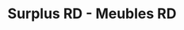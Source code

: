 ---
title: "Surplus RD - Meubles RD"
url: /vaudreuil-dorion/surplus-rd-meubles-rd/
shop: furniture
---